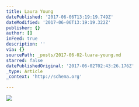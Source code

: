 ```yaml
---
title: Laura Young
datePublished: '2017-06-06T13:19:19.749Z'
dateModified: '2017-06-06T13:19:19.322Z'
publisher: {}
author: []
inFeed: true
description: ''
via: {}
sourcePath: _posts/2017-06-02-luara-young.md
starred: false
datePublishedOriginal: '2017-06-02T02:43:26.176Z'
_type: Article
_context: 'http://schema.org'

---
```

![](https://the-grid-user-content.s3-us-west-2.amazonaws.com/ac936683-9f11-440c-8676-2f1c5fccd548.jpg)